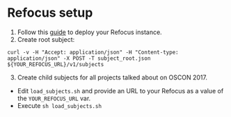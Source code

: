 # Refocus setup

1. Follow this [guide](https://salesforce.github.io/refocus/docs/01-quickstart.html) to deploy your Refocus instance.
2. Create root subject:
```
curl -v -H "Accept: application/json" -H "Content-type: application/json" -X POST -T subject_root.json ${YOUR_REFOCUS_URL}/v1/subjects
```
3. Create child subjects for all projects talked about on OSCON 2017.
  * Edit ```load_subjects.sh``` and provide an URL to your Refocus as a value of the ```YOUR_REFOCUS_URL``` var.
  * Execute ```sh load_subjects.sh```
